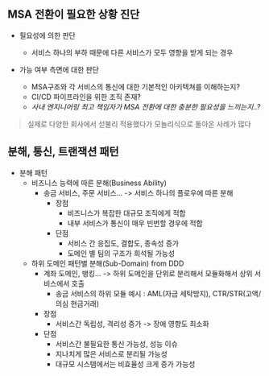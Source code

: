 ## MSA 전환이 필요한 상황 진단

- 필요성에 의한 판단
	- 서비스 하나의 부하 때문에 다른 서비스가 모두 영향을 받게 되는 경우

- 가능 여부 측면에 대한 판단
	- MSA구조와 각 서비스의 통신에 대한 기본적인 아키텍쳐를 이해하는지?
	- CI/CD 파이프라인을 위한 조직 존재?
	- *사내 엔지니어링 최고 책임자가 MSA 전환에 대한 충분한 필요성을 느끼는지..?*

> 실제로 다양한 회사에서 섣불리 적용했다가 모놀리식으로 돌아온 사례가 많다

## 분해, 통신, 트랜잭션 패턴

- 분해 패턴
	- 비즈니스 능력에 따른 분해(Business Ability)
		- 송금 서비스, 주문 서비스... -> 서비스 하나의 플로우에 따른 분해
			- 장점 
				- 비즈니스가 복잡한 대규모 조직에게 적합
				- 내부 서비스가 통신이 매우 빈번할 경우에 적합
			- 단점
				- 서비스 간 응집도, 결합도, 종속성 증가
				- 도메인 별 팀의 구조가 희석될 가능성
	- 하위 도메인 패턴별 분해(Sub-Domain) from DDD
		- 계좌 도메인, 뱅킹... -> 하위 도메인을 단위로 분리해서 모듈화해서 상위 서비스에서 호출
			- 송금 서비스의 하위 모듈 예시 : AML(자금 세탁방지), CTR/STR(고액/의심 현금거래)
		- 장점
			- 서비스간 독립성, 격리성 증가 -> 장애 영향도 최소화
		- 단점
			- 서비스간 불필요한 통신 가능성, 성능 이슈
			- 지나치게 많은 서비스로 분리될 가능성
			- 대규모 시스템에서는 비효율성 크게 증가 가능성